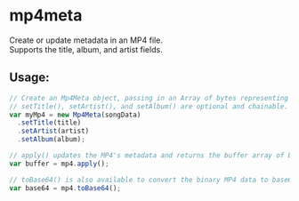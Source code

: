 mp4meta
=======

Create or update metadata in an MP4 file.  
Supports the title, album, and artist fields.

## Usage:

```js
// Create an Mp4Meta object, passing in an Array of bytes representing the MP4 file.
// setTitle(), setArtist(), and setAlbum() are optional and chainable.
var myMp4 = new Mp4Meta(songData)
  .setTitle(title)
  .setArtist(artist)
  .setAlbum(album);

// apply() updates the MP4's metadata and returns the buffer array of binary data
var buffer = mp4.apply();

// toBase64() is also available to convert the binary MP4 data to base64
var base64 = mp4.toBase64();
```
